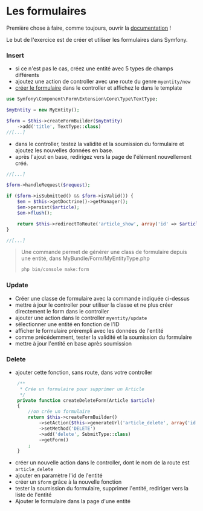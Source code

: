 # Les formulaires

Première chose à faire, comme toujours, ouvrir la [documentation](http://symfony.com/doc/current/forms.html) !

Le but de l'exercice est de créer et utiliser les formulaires dans Symfony.


### Insert

- si ce n'est pas le cas, créez une entité avec 5 types de champs différents
- ajoutez une action de controller avec une route du genre `myentity/new`
- [créer le formulaire](http://symfony.com/doc/current/forms.html#building-the-form) dans le controller et affichez le dans le template

```php
use Symfony\Component\Form\Extension\Core\Type\TextType;

$myEntity = new MyEntity();

$form = $this->createFormBuilder($myEntity)
    ->add('title', TextType::class)
//[...]

```

- dans le controller, testez la validité et la soumission du formulaire et ajoutez les nouvelles données en base.
- après l'ajout en base, redirigez vers la page de l'élément nouvellement créé.

```php
//[...]

$form->handleRequest($request);

if ($form->isSubmitted() && $form->isValid()) {
    $em = $this->getDoctrine()->getManager();
    $em->persist($article);
    $em->flush();

    return $this->redirectToRoute('article_show', array('id' => $article->getId()));
}

//[...]

```


> Une commande permet de générer une class de formulaire depuis une entité, dans MyBundle/Form/MyEntityType.php
>
> ```bash
> php bin/console make:form
> ```


### Update

- Créer une classe de formulaire avec la commande indiquée ci-dessus
- mettre à jour le controller pour utiliser la classe et ne plus créer directement le form dans le controller
- ajouter une action dans le controller `myentity/update`
- sélectionner une entité en fonction de l'ID
- afficher le formulaire prérempli avec les données de l'entité
- comme précédemment, tester la validité et la soumission du formulaire
- mettre à jour l'entité en base après soumission


### Delete

- ajouter cette fonction, sans route, dans votre controller

```php
    /**
     * Crée un formulaire pour supprimer un Article
     */
    private function createDeleteForm(Article $article)
    {
        //on crée un formulaire
        return $this->createFormBuilder()
            ->setAction($this->generateUrl('article_delete', array('id' => $article->getId())))
            ->setMethod('DELETE')
            ->add('delete', SubmitType::class)
            ->getForm()
        ;
    }
```

- créer un nouvelle action dans le controller, dont le nom de la route est `article_delete`
- ajouter en paramètre l'id de l'entité
- créer un `$form` grâce à la nouvelle fonction
- tester la soumission du formulaire, supprimer l'entité, rediriger vers la liste de l'entité
- Ajouter le formulaire dans la page d'une entité
